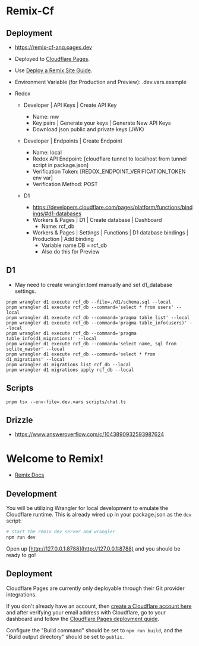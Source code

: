 # Remix-Cf

## Deployment

- https://remix-cf-anq.pages.dev
- Deployed to [Cloudflare Pages](https://developers.cloudflare.com/pages/).
- Use [Deploy a Remix Site Guide](https://developers.cloudflare.com/pages/framework-guides/deploy-a-remix-site/#deploying-with-cloudflare-pages).
- Environment Variable (for Production and Preview): .dev.vars.example
- Redox

  - Developer | API Keys | Create API Key
    - Name: mw
    - Key pairs | Generate your keys | Generate New API Keys
    - Download json public and private keys (JWK)
  - Developer | Endpoints | Create Endpoint
    - Name: local
    - Redox API Endpoint: [cloudflare tunnel to localhost from tunnel script in package.json]
    - Verification Token: [REDOX_ENDPOINT_VERIFICATION_TOKEN env var]
    - Verification Method: POST
  - D1

    - https://developers.cloudflare.com/pages/platform/functions/bindings/#d1-databases
    - Workers & Pages | D1 | Create database | Dashboard
      - Name: rcf_db
    - Workers & Pages | Settings | Functions | D1 database bindings | Production | Add binding
      - Variable name DB = rcf_db
      - Also do this for Preview

## D1

- May need to create wrangler.toml manually and set d1_database settings.

```
pnpm wrangler d1 execute rcf_db --file=./d1/schema.sql --local
pnpm wrangler d1 execute rcf_db --command='select * from users' --local
pnpm wrangler d1 execute rcf_db --command='pragma table_list' --local
pnpm wrangler d1 execute rcf_db --command='pragma table_info(users)' --local
pnpm wrangler d1 execute rcf_db --command='pragma table_info(d1_migrations)' --local
pnpm wrangler d1 execute rcf_db --command='select name, sql from sqlite_master' --local
pnpm wrangler d1 execute rcf_db --command='select * from d1_migrations' --local
pnpm wrangler d1 migrations list rcf_db --local
pnpm wrangler d1 migrations apply rcf_db --local
```

## Scripts

```
pnpm tsx --env-file=.dev.vars scripts/chat.ts
```

## Drizzle

- https://www.answeroverflow.com/c/1043890932593987624

# Welcome to Remix!

- [Remix Docs](https://remix.run/docs)

## Development

You will be utilizing Wrangler for local development to emulate the Cloudflare runtime. This is already wired up in your package.json as the `dev` script:

```sh
# start the remix dev server and wrangler
npm run dev
```

Open up [http://127.0.0.1:8788](http://127.0.0.1:8788) and you should be ready to go!

## Deployment

Cloudflare Pages are currently only deployable through their Git provider integrations.

If you don't already have an account, then [create a Cloudflare account here](https://dash.cloudflare.com/sign-up/pages) and after verifying your email address with Cloudflare, go to your dashboard and follow the [Cloudflare Pages deployment guide](https://developers.cloudflare.com/pages/framework-guides/deploy-anything).

Configure the "Build command" should be set to `npm run build`, and the "Build output directory" should be set to `public`.
